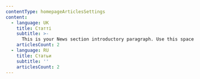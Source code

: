 ```yaml
---
contentType: homepageArticlesSettings
content:
  - language: UK
    title: Статті
    subtitle: >-
      This is your News section introductory paragraph. Use this space to give background on the articles below, including press coverage, industry updates and useful resources. Take this chance to establish yourself or your business as an authority in the field.
    articlesCount: 2
  - language: RU
    title: Статьи
    subtitle: ''
    articlesCount: 2
---
```


